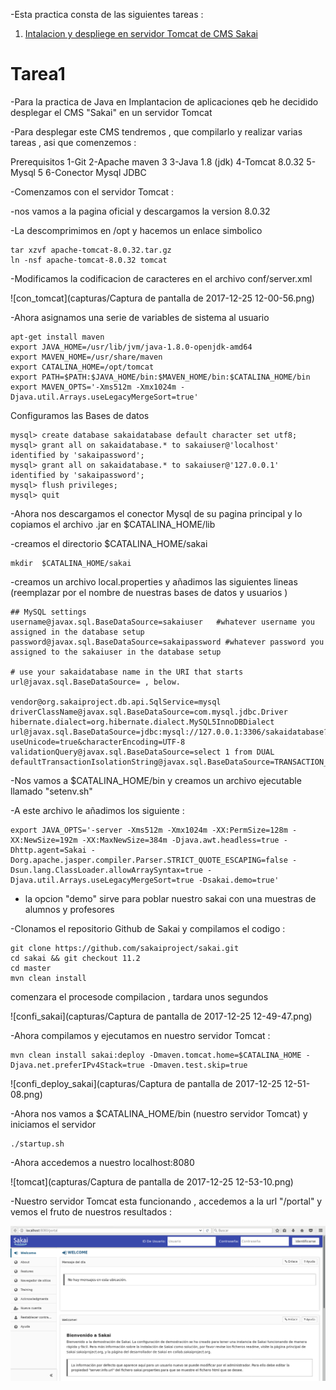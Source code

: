 -Esta practica consta de las siguientes tareas :

1. [Intalacion y despliege en servidor Tomcat de CMS Sakai](#tarea1)

# Tarea1

-Para la practica de Java en Implantacion de aplicaciones qeb he decidido desplegar el CMS "Sakai" en un servidor Tomcat

-Para desplegar este CMS tendremos , que compilarlo y realizar varias tareas , asi que comenzemos :

Prerequisitos 
	1-Git 
	2-Apache maven 3
	3-Java 1.8 (jdk)
	4-Tomcat 8.0.32
	5-Mysql 5
	6-Conector Mysql JDBC


-Comenzamos con el servidor Tomcat :

-nos vamos a la pagina oficial y descargamos la version 8.0.32 

-La descomprimimos en /opt y hacemos un enlace simbolico 
~~~
tar xzvf apache-tomcat-8.0.32.tar.gz
ln -nsf apache-tomcat-8.0.32 tomcat
~~~
-Modificamos la codificacion de caracteres en el archivo conf/server.xml

![con_tomcat](capturas/Captura de pantalla de 2017-12-25 12-00-56.png)

-Ahora asignamos una serie de variables de sistema al usuario 

~~~
apt-get install maven
export JAVA_HOME=/usr/lib/jvm/java-1.8.0-openjdk-amd64
export MAVEN_HOME=/usr/share/maven
export CATALINA_HOME=/opt/tomcat
export PATH=$PATH:$JAVA_HOME/bin:$MAVEN_HOME/bin:$CATALINA_HOME/bin
export MAVEN_OPTS='-Xms512m -Xmx1024m -Djava.util.Arrays.useLegacyMergeSort=true'
~~~

Configuramos las Bases de datos 

~~~
mysql> create database sakaidatabase default character set utf8;
mysql> grant all on sakaidatabase.* to sakaiuser@'localhost' identified by 'sakaipassword';
mysql> grant all on sakaidatabase.* to sakaiuser@'127.0.0.1' identified by 'sakaipassword';
mysql> flush privileges;
mysql> quit
~~~

-Ahora nos descargamos el conector Mysql de su pagina principal y lo copiamos el archivo .jar  en $CATALINA_HOME/lib

-creamos el directorio $CATALINA_HOME/sakai
~~~
mkdir  $CATALINA_HOME/sakai
~~~

-creamos un archivo local.properties y añadimos las siguientes lineas (reemplazar por el nombre de nuestras bases de datos y usuarios )

~~~
## MySQL settings
username@javax.sql.BaseDataSource=sakaiuser   #whatever username you assigned in the database setup
password@javax.sql.BaseDataSource=sakaipassword #whatever password you assigned to the sakaiuser in the database setup

# use your sakaidatabase name in the URI that starts url@javax.sql.BaseDataSource= , below.

vendor@org.sakaiproject.db.api.SqlService=mysql
driverClassName@javax.sql.BaseDataSource=com.mysql.jdbc.Driver
hibernate.dialect=org.hibernate.dialect.MySQL5InnoDBDialect
url@javax.sql.BaseDataSource=jdbc:mysql://127.0.0.1:3306/sakaidatabase?useUnicode=true&characterEncoding=UTF-8
validationQuery@javax.sql.BaseDataSource=select 1 from DUAL
defaultTransactionIsolationString@javax.sql.BaseDataSource=TRANSACTION_READ_COMMITTED
~~~


-Nos vamos a $CATALINA_HOME/bin y creamos un archivo ejecutable llamado "setenv.sh"

-A este archivo le añadimos los siguiente :
~~~
export JAVA_OPTS='-server -Xms512m -Xmx1024m -XX:PermSize=128m -XX:NewSize=192m -XX:MaxNewSize=384m -Djava.awt.headless=true -Dhttp.agent=Sakai -Dorg.apache.jasper.compiler.Parser.STRICT_QUOTE_ESCAPING=false -Dsun.lang.ClassLoader.allowArraySyntax=true -Djava.util.Arrays.useLegacyMergeSort=true -Dsakai.demo=true'
~~~

* la opcion "demo" sirve para poblar nuestro sakai con una muestras de alumnos y profesores 

-Clonamos el repositorio Github de Sakai y compilamos el codigo :

~~~
git clone https://github.com/sakaiproject/sakai.git
cd sakai && git checkout 11.2
cd master
mvn clean install 
~~~

comenzara el procesode compilacion , tardara unos segundos 

![confi_sakai](capturas/Captura de pantalla de 2017-12-25 12-49-47.png)

-Ahora compilamos y ejecutamos en nuestro servidor Tomcat :

~~~
mvn clean install sakai:deploy -Dmaven.tomcat.home=$CATALINA_HOME -Djava.net.preferIPv4Stack=true -Dmaven.test.skip=true
~~~

![confi_deploy_sakai](capturas/Captura de pantalla de 2017-12-25 12-51-08.png)

-Ahora nos vamos a $CATALINA_HOME/bin (nuestro servidor Tomcat) y iniciamos el servidor 

~~~
./startup.sh
~~~

-Ahora accedemos a nuestro localhost:8080

![tomcat](capturas/Captura de pantalla de 2017-12-25 12-53-10.png)

-Nuestro servidor Tomcat esta funcionando , accedemos a la url "/portal" y vemos el fruto de nuestros resultados :

![sakai](capturas/Sakai.png)
 
